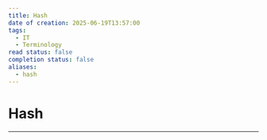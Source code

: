 ```yaml
---
title: Hash
date of creation: 2025-06-19T13:57:00
tags:
  - IT
  - Terminology
read status: false
completion status: false
aliases:
  - hash
---
```

# Hash
---
